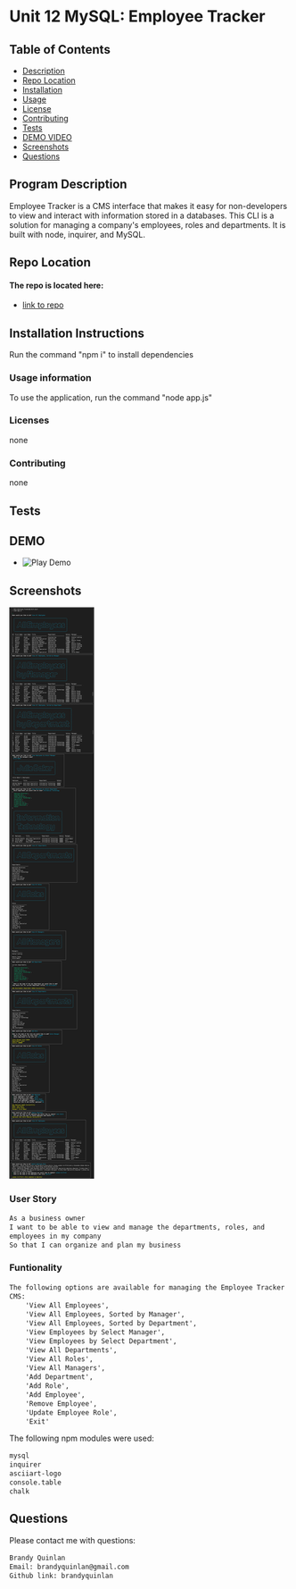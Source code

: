 # Unit 12 MySQL: Employee Tracker

## Table of Contents

- [Description](#program-description)
- [Repo Location](#repo-location)
- [Installation](#installation-instructions)
- [Usage](#usage-information) 
- [License](#licenses) 
- [Contributing](#contributing)
- [Tests](#tests)
- [DEMO VIDEO](#DEMO-click-link-to-view)
- [Screenshots](#screenshots)
- [Questions](#questions)

## Program Description
Employee Tracker is a CMS interface that makes it easy for non-developers to view and interact with information stored in a databases. This CLI is a solution for managing a company's employees, roles and departments. It is built with node, inquirer, and MySQL.

## Repo Location
#### The repo is located here: 
* [link to repo](https://github.com/HW12_Employee_Tracker/)

## Installation Instructions
  Run the command "npm i" to install dependencies

### Usage information
  To use the application, run the command "node app.js"

### Licenses
  none

### Contributing
  none

## Tests
 
## DEMO
* ![Play Demo](https://drive.google.com/file/d/13R-5D1GZMi7H4Mf2s9DusZm1GOJXBscJ/view?usp=sharing)

## Screenshots
![Screenshots](Assets/employee-tracker.png)

### User Story
```
As a business owner
I want to be able to view and manage the departments, roles, and employees in my company
So that I can organize and plan my business
```
### Funtionality
```
The following options are available for managing the Employee Tracker CMS:
    'View All Employees',
    'View All Employees, Sorted by Manager',
    'View All Employees, Sorted by Department',
    'View Employees by Select Manager',
    'View Employees by Select Department',
    'View All Departments',
    'View All Roles',
    'View All Managers',
    'Add Department',
    'Add Role',
    'Add Employee',
    'Remove Employee',
    'Update Employee Role',
    'Exit'
```
The following npm modules were used:
```
mysql
inquirer
asciiart-logo
console.table
chalk
```

## Questions
Please contact me with questions:
```
Brandy Quinlan
Email: brandyquinlan@gmail.com
Github link: brandyquinlan
```

